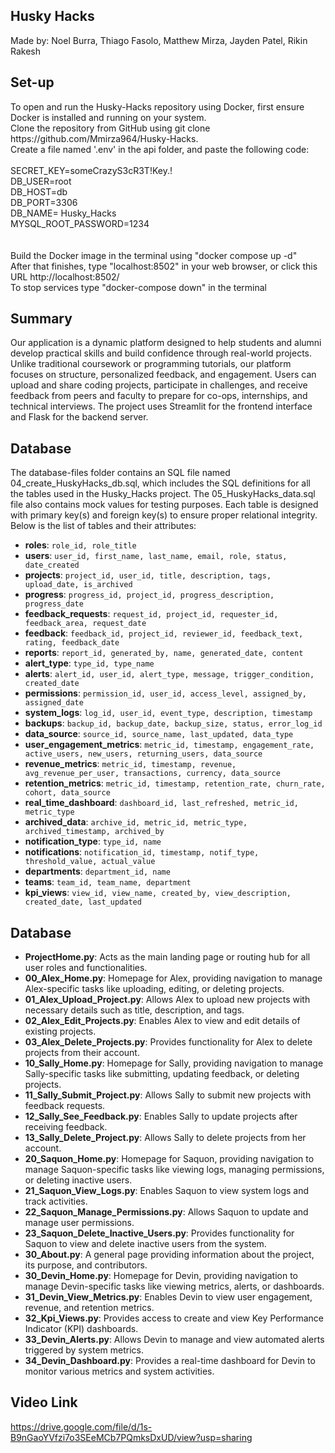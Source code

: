 ## Husky Hacks
Made by: Noel Burra, Thiago Fasolo, Matthew Mirza, Jayden Patel, Rikin Rakesh

## Set-up
<p>
To open and run the Husky-Hacks repository using Docker, first ensure Docker is installed and running on your system. <br>
Clone the repository from GitHub using git clone https://github.com/Mmirza964/Husky-Hacks.<br>
Create a file named '.env' in the api folder, and paste the following code:<br>
<br>
SECRET_KEY=someCrazyS3cR3T!Key.!<br>
DB_USER=root<br>
DB_HOST=db<br>
DB_PORT=3306<br>
DB_NAME= Husky_Hacks<br>
MYSQL_ROOT_PASSWORD=1234 <br>
<br>
<br>
Build the Docker image in the terminal using "docker compose up -d"<br>
After that finishes, type "localhost:8502" in your web browser, or click this URL http://localhost:8502/<br>
To stop services type "docker-compose down" in the terminal<br>
</p>

## Summary

Our application is a dynamic platform designed to help students and alumni develop practical skills and build confidence through real-world projects. Unlike traditional coursework or programming tutorials, our platform focuses on structure, personalized feedback, and engagement. Users can upload and share coding projects, participate in challenges, and receive feedback from peers and faculty to prepare for co-ops, internships, and technical interviews. The project uses Streamlit for the frontend interface and Flask for the backend server.

## Database
<p>The database-files folder contains an SQL file named 04_create_HuskyHacks_db.sql, which includes the SQL definitions for all the tables used in the Husky_Hacks project. The 05_HuskyHacks_data.sql file also contains mock values for testing purposes. Each table is designed with primary key(s) and foreign key(s) to ensure proper relational integrity. Below is the list of tables and their attributes:

<ul>
  <li><strong>roles</strong>: <code>role_id, role_title</code></li>
  <li><strong>users</strong>: <code>user_id, first_name, last_name, email, role, status, date_created</code></li>
  <li><strong>projects</strong>: <code>project_id, user_id, title, description, tags, upload_date, is_archived</code></li>
  <li><strong>progress</strong>: <code>progress_id, project_id, progress_description, progress_date</code></li>
  <li><strong>feedback_requests</strong>: <code>request_id, project_id, requester_id, feedback_area, request_date</code></li>
  <li><strong>feedback</strong>: <code>feedback_id, project_id, reviewer_id, feedback_text, rating, feedback_date</code></li>
  <li><strong>reports</strong>: <code>report_id, generated_by, name, generated_date, content</code></li>
  <li><strong>alert_type</strong>: <code>type_id, type_name</code></li>
  <li><strong>alerts</strong>: <code>alert_id, user_id, alert_type, message, trigger_condition, created_date</code></li>
  <li><strong>permissions</strong>: <code>permission_id, user_id, access_level, assigned_by, assigned_date</code></li>
  <li><strong>system_logs</strong>: <code>log_id, user_id, event_type, description, timestamp</code></li>
  <li><strong>backups</strong>: <code>backup_id, backup_date, backup_size, status, error_log_id</code></li>
  <li><strong>data_source</strong>: <code>source_id, source_name, last_updated, data_type</code></li>
  <li><strong>user_engagement_metrics</strong>: <code>metric_id, timestamp, engagement_rate, active_users, new_users, returning_users, data_source</code></li>
  <li><strong>revenue_metrics</strong>: <code>metric_id, timestamp, revenue, avg_revenue_per_user, transactions, currency, data_source</code></li>
  <li><strong>retention_metrics</strong>: <code>metric_id, timestamp, retention_rate, churn_rate, cohort, data_source</code></li>
  <li><strong>real_time_dashboard</strong>: <code>dashboard_id, last_refreshed, metric_id, metric_type</code></li>
  <li><strong>archived_data</strong>: <code>archive_id, metric_id, metric_type, archived_timestamp, archived_by</code></li>
  <li><strong>notification_type</strong>: <code>type_id, name</code></li>
  <li><strong>notifications</strong>: <code>notification_id, timestamp, notif_type, threshold_value, actual_value</code></li>
  <li><strong>departments</strong>: <code>department_id, name</code></li>
  <li><strong>teams</strong>: <code>team_id, team_name, department</code></li>
  <li><strong>kpi_views</strong>: <code>view_id, view_name, created_by, view_description, created_date, last_updated</code></li>
</ul>


## Database
<ul>
  <li><strong>ProjectHome.py</strong>: Acts as the main landing page or routing hub for all user roles and functionalities.</li>
  <li><strong>00_Alex_Home.py</strong>: Homepage for Alex, providing navigation to manage Alex-specific tasks like uploading, editing, or deleting projects.</li>
  <li><strong>01_Alex_Upload_Project.py</strong>: Allows Alex to upload new projects with necessary details such as title, description, and tags.</li>
  <li><strong>02_Alex_Edit_Projects.py</strong>: Enables Alex to view and edit details of existing projects.</li>
  <li><strong>03_Alex_Delete_Projects.py</strong>: Provides functionality for Alex to delete projects from their account.</li>
  <li><strong>10_Sally_Home.py</strong>: Homepage for Sally, providing navigation to manage Sally-specific tasks like submitting, updating feedback, or deleting projects.</li>
  <li><strong>11_Sally_Submit_Project.py</strong>: Allows Sally to submit new projects with feedback requests.</li>
  <li><strong>12_Sally_See_Feedback.py</strong>: Enables Sally to update projects after receiving feedback.</li>
  <li><strong>13_Sally_Delete_Project.py</strong>: Allows Sally to delete projects from her account.</li>
  <li><strong>20_Saquon_Home.py</strong>: Homepage for Saquon, providing navigation to manage Saquon-specific tasks like viewing logs, managing permissions, or deleting inactive users.</li>
  <li><strong>21_Saquon_View_Logs.py</strong>: Enables Saquon to view system logs and track activities.</li>
  <li><strong>22_Saquon_Manage_Permissions.py</strong>: Allows Saquon to update and manage user permissions.</li>
  <li><strong>23_Saquon_Delete_Inactive_Users.py</strong>: Provides functionality for Saquon to view and delete inactive users from the system.</li>
  <li><strong>30_About.py</strong>: A general page providing information about the project, its purpose, and contributors.</li>
  <li><strong>30_Devin_Home.py</strong>: Homepage for Devin, providing navigation to manage Devin-specific tasks like viewing metrics, alerts, or dashboards.</li>
  <li><strong>31_Devin_View_Metrics.py</strong>: Enables Devin to view user engagement, revenue, and retention metrics.</li>
  <li><strong>32_Kpi_Views.py</strong>: Provides access to create and view Key Performance Indicator (KPI) dashboards.</li>
  <li><strong>33_Devin_Alerts.py</strong>: Allows Devin to manage and view automated alerts triggered by system metrics.</li>
  <li><strong>34_Devin_Dashboard.py</strong>: Provides a real-time dashboard for Devin to monitor various metrics and system activities.</li>
</ul>


## Video Link

https://drive.google.com/file/d/1s-B9nGaoYVfzi7o3SEeMCb7PQmksDxUD/view?usp=sharing